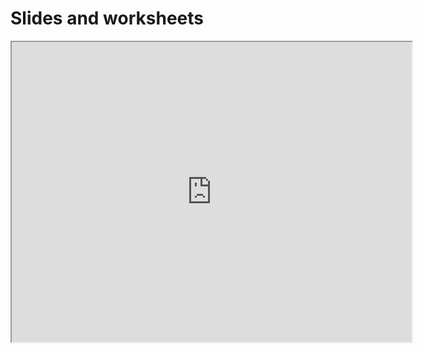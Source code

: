 # Slides and worksheets

<iframe src="https://drive.google.com/file/d/12U1ULUAwtpoJK7p1b2Y7svMrFUAaKY0E/preview" width="640" height="480" allow="autoplay"></iframe>